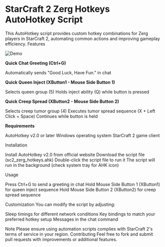 # StarCraft 2 Zerg Hotkeys AutoHotkey Script
This AutoHotkey script provides custom hotkey combinations for Zerg players in StarCraft 2, automating common actions and improving gameplay efficiency.
Features

![Demo](https://i.imgur.com/RrB0UvB.gif)

**Quick Chat Greeting (Ctrl+G)**

Automatically sends "Good Luck, Have Fun." in chat


**Quick Queen Inject (XButton1 - Mouse Side Button 1)**

Selects queen group (5)
Holds inject ability (Q) while button is pressed


**Quick Creep Spread (XButton2 - Mouse Side Button 2)**

Selects creep tumor group (4)
Executes tumor spread sequence (X + Left Click + Space)
Continues while button is held

**Requirements**

AutoHotkey v2.0 or later
Windows operating system
StarCraft 2 game client

Installation

Install AutoHotkey v2.0 from official website
Download the script file (sc2_zerg_hotkeys.ahk)
Double-click the script file to run it
The script will run in the background (check system tray for AHK icon)

Usage

Press Ctrl+G to send a greeting in chat
Hold Mouse Side Button 1 (XButton1) for queen inject sequence
Hold Mouse Side Button 2 (XButton2) for creep spread sequence

Customization
You can modify the script by adjusting:

Sleep timings for different network conditions
Key bindings to match your preferred hotkey setup
Messages in the chat command

Note
Please ensure using automation scripts complies with StarCraft 2's terms of service in your region.
Contributing
Feel free to fork and submit pull requests with improvements or additional features.
